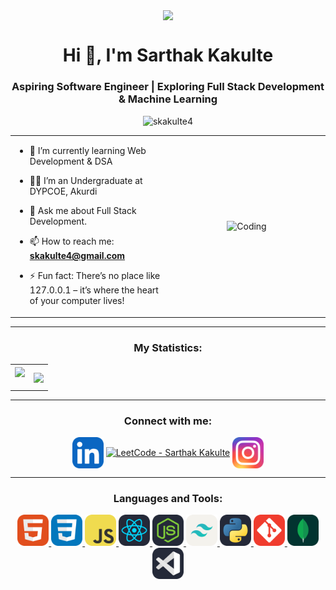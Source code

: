 <p align="center">
  <picture align="center">
    <img align="center" src="https://github.com/7oSkaaa/7oSkaaa/blob/main/Images/about_me.gif?raw=true" width="50px">
  </picture>
</p>

<h1 align="center">Hi 👋, I'm Sarthak Kakulte</h1>
<h3 align="center">Aspiring Software Engineer | Exploring Full Stack Development & Machine Learning</h3>

<p align="center">
  <img src="https://komarev.com/ghpvc/?username=skakulte4&label=Profile%20views&color=0e75b6&style=flat" alt="skakulte4" />
</p>

<table align="center">
<tr border="none">
<td width="50%" align="left">

- 🌱 I’m currently learning Web Development & DSA

- 🧑‍🎓 I’m an Undergraduate at DYPCOE, Akurdi

- 💬 Ask me about Full Stack Development.

- 📫 How to reach me: **skakulte4@gmail.com**

- ⚡ Fun fact: There’s no place like 127.0.0.1 – it’s where the heart of your computer lives!

</td>
<td width="50%" align="center">

  <img align="center" alt="Coding" width="450" src="https://repository-images.githubusercontent.com/588181932/e36ec678-7984-4cdd-8e4c-a3932772ff8e">

</td>
</tr>
</table>

---

<h3 align="center">My Statistics:</h3>
<p align="center">
<table align="center">
<tr border="none">
<td width="50%" align="center">

  <img align="center" src="https://github-readme-stats.vercel.app/api?username=skakulte4&theme=dark&show_icons=true&count_private=true" />
  <br></br>

</td>
<td width="50%" align="center">

  <img align="center" src="https://github-readme-stats.anuraghazra1.vercel.app/api/top-langs/?username=skakulte4&theme=dark&hide_border=false&no-bg=true&no-frame=true&langs_count=10"/>

</td>
</tr>
</table>

---

<h3 align="center">Connect with me:</h3>
<p align="center">
<a href="https://linkedin.com/in/skakulte4" target="blank"><img align="center" src="https://github.com/tandpfun/skill-icons/blob/main/icons/LinkedIn.svg" alt="sarthak kakulte" height="50" width="50" /></a>
<a href="https://leetcode.com/u/skakulte4/" target="blank"><img align="center" src="https://upload.wikimedia.org/wikipedia/commons/1/19/LeetCode_logo_black.png" alt="LeetCode - Sarthak Kakulte" height="50" width="50" /></a>
<a href="https://instagram.com/skakulte4" target="blank"><img align="center" src="https://github.com/tandpfun/skill-icons/blob/main/icons/Instagram.svg" alt="skakulte4" height="50" width="50" /></a>
</p>

---

<h3 align="center">Languages and Tools:</h3>
<p align="center">
<a href="https://developer.mozilla.org/en-US/docs/Web/HTML" target="_blank" rel="noreferrer"> <img src="https://github.com/tandpfun/skill-icons/blob/main/icons/HTML.svg" alt="HTML" width="50" height="50"/> </a>
<a href="https://developer.mozilla.org/en-US/docs/Web/CSS" target="_blank" rel="noreferrer"> <img src="https://github.com/tandpfun/skill-icons/blob/main/icons/CSS.svg" alt="CSS" width="50" height="50"/> </a>
<a href="https://developer.mozilla.org/en-US/docs/Web/JavaScript" target="_blank" rel="noreferrer"> <img src="https://github.com/tandpfun/skill-icons/blob/main/icons/JavaScript.svg" alt="JavaScript" width="50" height="50"/> </a>
<a href="https://reactjs.org/" target="_blank" rel="noreferrer"> <img src="https://github.com/tandpfun/skill-icons/blob/main/icons/React-Dark.svg" alt="React" width="50" height="50"/> </a>
<a href="https://nodejs.org/" target="_blank" rel="noreferrer"> <img src="https://github.com/tandpfun/skill-icons/blob/main/icons/NodeJS-Dark.svg" alt="Node.js" width="50" height="50"/> </a>
<a href="https://tailwindcss.com/" target="_blank" rel="noreferrer"> <img src="https://github.com/tandpfun/skill-icons/blob/main/icons/TailwindCSS-Light.svg" alt="TailwindCSS" width="50" height="50"/> </a>
<a href="https://www.python.org/" target="_blank" rel="noreferrer"> <img src="https://github.com/tandpfun/skill-icons/blob/main/icons/Python-Dark.svg" alt="Python" width="50" height="50"/> </a>
<a href="https://git-scm.com/" target="_blank" rel="noreferrer"> <img src="https://github.com/tandpfun/skill-icons/blob/main/icons/Git.svg" alt="Git" width="50" height="50"/> </a>
<a href="https://www.mongodb.com/" target="_blank" rel="noreferrer"> <img src="https://github.com/tandpfun/skill-icons/blob/main/icons/MongoDB.svg" alt="MongoDB" width="50" height="50"/> </a>
<a href="https://code.visualstudio.com/" target="_blank" rel="noreferrer"> <img src="https://github.com/tandpfun/skill-icons/blob/main/icons/VSCode-Dark.svg" alt="VS Code" width="50" height="50"/> </a>
</p>
